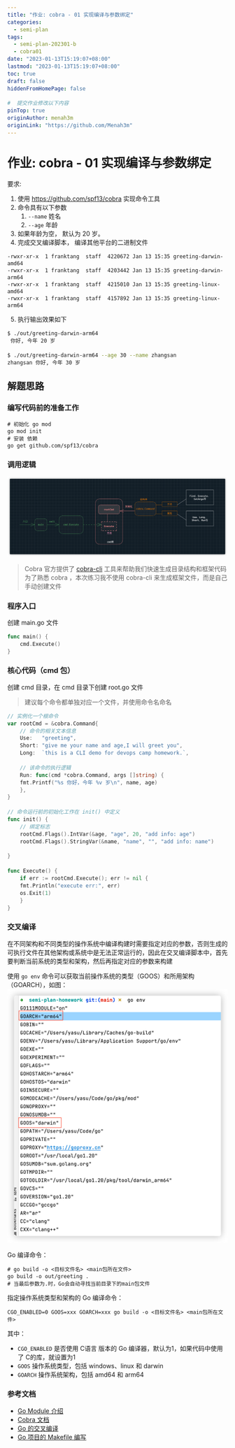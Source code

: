 ```yaml
---
title: "作业: cobra - 01 实现编译与参数绑定"
categories:
  - semi-plan 
tags:
  - semi-plan-202301-b 
  - cobra01
date: "2023-01-13T15:19:07+08:00"
lastmod: "2023-01-13T15:19:07+08:00"
toc: true
draft: false
hiddenFromHomePage: false

#  提交作业修改以下内容
pinTop: true
originAuthor: menah3m
originLink: "https://github.com/Menah3m"
---
```



# 作业: cobra - 01 实现编译与参数绑定

要求:

1. 使用 https://github.com/spf13/cobra 实现命令工具
2. 命令具有以下参数
    1. `--name` 姓名
    2. `--age` 年龄
3. 如果年龄为空， 默认为 20 岁。
4. 完成交叉编译脚本， 编译其他平台的二进制文件

```
-rwxr-xr-x  1 franktang  staff  4220672 Jan 13 15:35 greeting-darwin-amd64
-rwxr-xr-x  1 franktang  staff  4203442 Jan 13 15:35 greeting-darwin-arm64
-rwxr-xr-x  1 franktang  staff  4215010 Jan 13 15:35 greeting-linux-amd64
-rwxr-xr-x  1 franktang  staff  4157892 Jan 13 15:35 greeting-linux-arm64
```

5. 执行输出效果如下

```bash
$ ./out/greeting-darwin-arm64
 你好, 今年 20 岁

$ ./out/greeting-darwin-arm64 --age 30 --name zhangsan
zhangsan 你好, 今年 30 岁
```

## 解题思路


### 编写代码前的准备工作
```shell
# 初始化 go mod 
go mod init
# 安装 依赖
go get github.com/spf13/cobra
```

### 调用逻辑
![调用逻辑](images/img.png)

> Cobra 官方提供了 [cobra-cli](https://github.com/spf13/cobra-cli/blob/main/README.md) 工具来帮助我们快速生成目录结构和框架代码<br>
> 为了熟悉 cobra ，本次练习我不使用 cobra-cli 来生成框架文件，而是自己手动创建文件

### 程序入口
创建 main.go 文件
```go
func main() {
	cmd.Execute()
}
```

### 核心代码（cmd 包）
创建 cmd 目录，在 cmd 目录下创建 root.go 文件
>建议每个命令都单独对应一个文件，并使用命令名命名


```go
// 实例化一个根命令
var rootCmd = &cobra.Command{
    // 命令的相关文本信息
    Use:   "greeting",
    Short: "give me your name and age,I will greet you",
    Long:  `this is a CLI demo for devops camp homework.`,

    // 该命令的执行逻辑
    Run: func(cmd *cobra.Command, args []string) {
    fmt.Printf("%s 你好，今年 %v 岁\n", name, age)
    },
}

// 命令运行前的初始化工作在 init() 中定义
func init() {
    // 绑定标志
    rootCmd.Flags().IntVar(&age, "age", 20, "add info: age")
    rootCmd.Flags().StringVar(&name, "name", "", "add info: name")

}

func Execute() {
    if err := rootCmd.Execute(); err != nil {
    fmt.Println("execute err:", err)
    os.Exit(1)
    }
}
```

### 交叉编译
在不同架构和不同类型的操作系统中编译构建时需要指定对应的参数，否则生成的可执行文件在其他架构或系统中是无法正常运行的，因此在交叉编译脚本中，首先要判断当前系统的类型和架构，然后再指定对应的参数来构建

使用 `go env` 命令可以获取当前操作系统的类型（GOOS）和所用架构（GOARCH），如图：
![go env返回结果](images/img_1.png)

Go 编译命令：
```shell
# go build -o <目标文件名> <main包所在文件> 
go build -o out/greeting .
# 当最后参数为.时，Go会自动寻找当前目录下的main包文件
```

指定操作系统类型和架构的 Go 编译命令：
```shell
CGO_ENABLED=0 GOOS=xxx GOARCH=xxx go build -o <目标文件名> <main包所在文件> 
```
其中：
- `CGO_ENABLED` 是否使用 C语言 版本的 Go 编译器，默认为1，如果代码中使用了 C的库，就设置为1
- `GOOS` 操作系统类型，包括 windows、linux 和 darwin
- `GOARCH` 操作系统架构，包括 amd64 和 arm64

### 参考文档
- [Go Module 介绍](https://cloud.tencent.com/developer/article/2031559)
- [Cobra 文档](https://github.com/spf13/cobra/blob/main/user_guide.md)
- [Go 的交叉编译](https://blog.csdn.net/peng2hui1314/article/details/119936821)
- [Go 项目的 Makefile 编写](https://juejin.cn/post/6977657870472970270)
